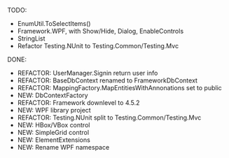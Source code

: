 TODO:
* EnumUtil.ToSelectItems()
* Framework.WPF, with Show/Hide, Dialog, EnableControls
* StringList
* Refactor Testing.NUnit to Testing.Common/Testing.Mvc

DONE:
* REFACTOR: UserManager.Signin return user info
* REFACTOR: BaseDbContext renamed to FrameworkDbContext
* REFACTOR: MappingFactory.MapEntitiesWithAnnonations set to public
* NEW: DbContextFactory
* REFACTOR: Framework downlevel to 4.5.2
* NEW: WPF library project
* REFACTOR: Testing.NUnit split to Testing.Common/Testing.Mvc
* NEW: HBox/VBox control
* NEW: SimpleGrid control
* NEW: ElementExtensions
* NEW: Rename WPF namespace
